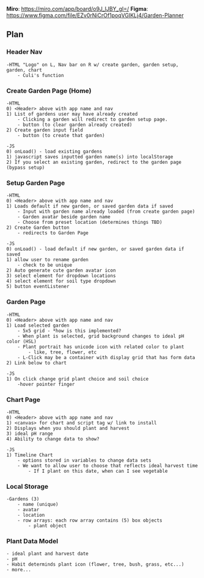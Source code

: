 **Miro**: https://miro.com/app/board/o9J_lJBY_gI=/
**Figma**: https://www.figma.com/file/EZv0rNiCrOf1poqVGIKLj4/Garden-Planner

## Plan

### Header Nav
    -HTML "Logo" on L, Nav bar on R w/ create garden, garden setup, garden, chart
        - Culi's function

### Create Garden Page (Home)
    -HTML
    0) <Header> above with app name and nav
    1) List of gardens user may have already created
        - Clicking a garden will redirect to garden setup page.
        - button (to clear garden already created) 
    2) Create garden input field 
        - button (to create that garden)

    -JS
    0) onLoad() - load existing gardens
    1) javascript saves inputted garden name(s) into localStorage
    2) If you select an existing garden, redirect to the garden page (bypass setup)

### Setup Garden Page
    -HTML
    0) <Header> above with app name and nav
    1) Loads default if new garden, or saved garden data if saved
        - Input with garden name already loaded (from create garden page)
        - Garden avatar beside garden name
        - Choose from preset location (determines things TBD)
    2) Create Garden button 
        - redirects to Garden Page

    -JS
    0) onLoad() - load default if new garden, or saved garden data if saved
    1) allow user to rename garden 
        - check to be unique
    2) Auto generate cute garden avatar icon
    3) select element for dropdown locations
    4) select element for soil type dropdown
    5) button eventListener

### Garden Page
    -HTML
    0) <Header> above with app name and nav
    1) Load selected garden
        - 5x5 grid - *how is this implemented?
        - When plant is selected, grid background changes to ideal pH color (HSL)
        - Plant portrait has unicode icon with related color to plant
            - like, tree, flower, etc
        - L-Click may be a container with display grid that has form data
    2) Link below to chart
    
    -JS
    1) On click change grid plant choice and soil choice
        -hover pointer finger

### Chart Page
    -HTML
    0) <Header> above with app name and nav
    1) <canvas> for chart and script tag w/ link to install 
    2) Displays when you should plant and harvest
    3) ideal pH range
    4) Ability to change data to show?

    -JS
    1) Timeline Chart
        - options stored in variables to change data sets
        - We want to allow user to choose that reflects ideal harvest time
            - If I plant on this date, when can I see vegetable

### Local Storage
    -Gardens (3)
        - name (unique)
        - avatar
        - location
        - row arrays: each row array contains (5) box objects 
            - plant object

### Plant Data Model
    - ideal plant and harvest date
    - pH
    - Habit determinds plant icon (flower, tree, bush, grass, etc...)
    - more...
